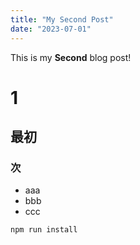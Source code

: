 ```yaml
---
title: "My Second Post"
date: "2023-07-01"
---
```


This is my **Second** blog post!

# 1
## 最初
### 次

- aaa
- bbb
- ccc

```
npm run install
```